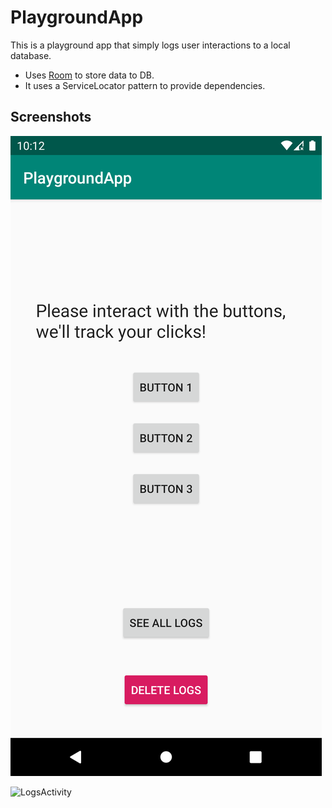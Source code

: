 # PlaygroundApp

This is a playground app that simply logs user interactions to a local database.

- Uses [Room](https://developer.android.com/topic/libraries/architecture/room)  to store data to DB.
- It uses a ServiceLocator pattern to provide dependencies.

## Screenshots

![HomeActivity](/screenshots/HomeActivity.png)

![LogsActivity](/images/LogsActivity.png)


